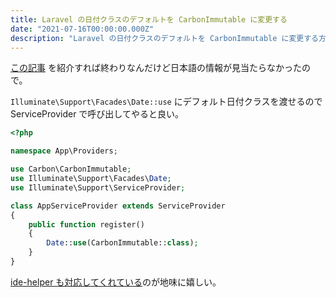 ```yaml
---
title: Laravel の日付クラスのデフォルトを CarbonImmutable に変更する
date: "2021-07-16T00:00:00.000Z"
description: "Laravel の日付クラスのデフォルトを CarbonImmutable に変更する方法"
---
```


[この記事](https://medium.com/@jaketaylor_52917/how-to-use-carbon-2-0s-carbonimmutable-class-in-laravel-5-8-af7e794efbf7) を紹介すれば終わりなんだけど日本語の情報が見当たらなかったので。

`Illuminate\Support\Facades\Date::use` にデフォルト日付クラスを渡せるので ServiceProvider で呼び出してやると良い。
 
```php
<?php

namespace App\Providers;

use Carbon\CarbonImmutable;
use Illuminate\Support\Facades\Date;
use Illuminate\Support\ServiceProvider;

class AppServiceProvider extends ServiceProvider
{
    public function register()
    {
        Date::use(CarbonImmutable::class);
    }
}
```

[ide-helper も対応してくれている](https://github.com/barryvdh/laravel-ide-helper/pull/859)のが地味に嬉しい。

